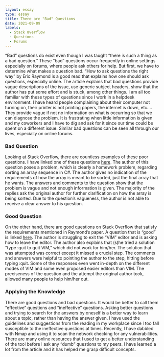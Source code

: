 ```yaml
---
layout: essay
type: essay
title: There are "Bad" Questions
date: 2021-09-09
labels:
  - Stack Overflow
  - Questions
  - Forums
---
```

  “Bad” questions do exist even though I was taught “there is such a thing as a bad question.” These “bad” questions occur frequently in online settings especially on forums, where people ask others for help. But first, we have to determine what makes a question bad. “How to ask questions the right way” by Eric Raymond is a good read that explains how one should ask questions, especially online. The article explains that bad questions provide vague descriptions of the issue, use generic subject headers, show that the author has put some effort and is stuck, among other things.
  I am all too familiar with these types of questions since I work in a helpdesk environment. I have heard people complaining about their computer not turning on, their printer is not printing papers, the internet is down, etc…. They provide vague if not no information on what is occurring so that we can diagnose the problem. It is frustrating when little information is given and my coworkers and I have to dig and ask for it since our time could be spent on a different issue. Similar bad questions can be seen all through our lives, especially on online forums.
### Bad Question
  Looking at Stack Overflow, there are countless examples of these poor questions. I have linked one of these questions <a href = "https://stackoverflow.com/questions/43840518/arrange-array-in-c-sharp-issue">here</a>. The author of this question poses a problem, which is clearly a homework problem, regarding sorting an array sequence in C#. The author gives no indication of the requirements of how the array is meant to be sorted, just the final array that he wants. The answers and comments to the question show that the problem is vague and not enough information is given. The majority of the replies ask the original author for further clarification on how the array is being sorted. Due to the question’s vagueness, the author is not able to receive a clear answer to his question. 
### Good Question
  On the other hand, there are good questions on Stack Overflow that satisfy the requirements mentioned in Raymond’s paper. A question that is “good” is linked <a href = "https://stackoverflow.com/questions/11828270/how-do-i-exit-the-vim-editor">here</a>. The author is struggling to exit the “VIM” editor and is asking how to leave the editor. The author also explains that (s)he tried a solution “type :quit<Enter> to quit VIM,” which did not work for him/her. The solution that was attempted was correct except it missed a crucial step. The comments and answers were helpful to pointing the author to the step, hitting <Esc> before typing :quit. Some of the responses even went in-depth on the different modes of VIM and some even proposed easier editors than VIM. The preciseness of the question and the attempt the original author took, allowed many people to help him/her out. 
### Applying the Knowledge
  There are good questions and bad questions. It would be better to call them “effective” questions and “ineffective” questions. Asking better questions and trying to search for the answers by oneself is a better way to learn about a topic, rather than having the answer given. I have used the guidelines and suggestions from the reading in my workplace since I too fall susceptible to the ineffective questions at times. Recently, I have dabbled with Nmap and using it to scan the network checking for any vulnerabilities. There are many online resources that I used to get a better understanding of the tool before I ask any “dumb” questions to my peers. I have learned a lot from the article and it has helped me grasp difficult concepts. 
